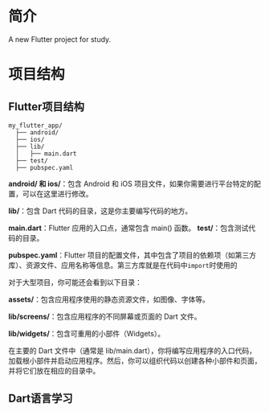 # 简介

A new Flutter project for study.

# 项目结构

## Flutter项目结构

```
my_flutter_app/
  ├── android/
  ├── ios/
  ├── lib/
  │   ├── main.dart
  ├── test/
  ├── pubspec.yaml
```

**android/ 和 ios/**：包含 Android 和 iOS 项目文件，如果你需要进行平台特定的配置，可以在这里进行修改。

**lib/**：包含 Dart 代码的目录，这是你主要编写代码的地方。

**main.dart**：Flutter 应用的入口点，通常包含 main() 函数。
**test/**：包含测试代码的目录。

**pubspec.yaml**：Flutter 项目的配置文件，其中包含了项目的依赖项（如第三方库）、资源文件、应用名称等信息。第三方库就是在代码中`import`时使用的

对于大型项目，你可能还会看到以下目录：

**assets/**：包含应用程序使用的静态资源文件，如图像、字体等。

**lib/screens/**：包含应用程序的不同屏幕或页面的 Dart 文件。

**lib/widgets/**：包含可重用的小部件（Widgets）。

在主要的 Dart 文件中（通常是 lib/main.dart），你将编写应用程序的入口代码，加载根小部件并启动应用程序。然后，你可以组织代码以创建各种小部件和页面，并将它们放在相应的目录中。

## Dart语言学习

